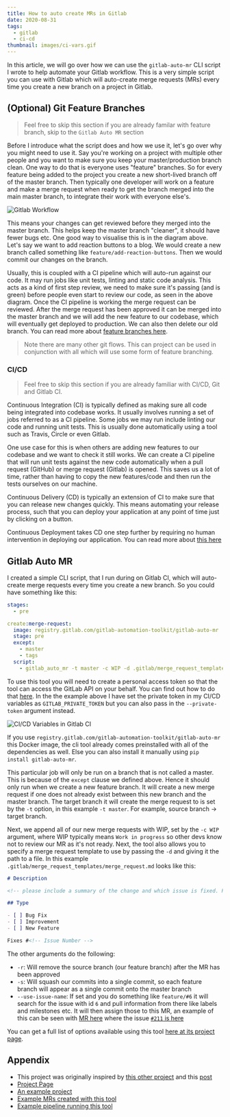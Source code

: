 ```yaml
---
title: How to auto create MRs in Gitlab
date: 2020-08-31
tags:
  - gitlab
  - ci-cd
thumbnail: images/ci-vars.gif
---
```


In this article, we will go over how we can use the `gitlab-auto-mr` CLI script I wrote to help automate your Gitlab
workflow. This is a very simple script you can use with Gitlab which will auto-create merge requests (MRs) every time you
create a new branch on a project in Gitlab.

## (Optional) Git Feature Branches

> Feel free to skip this section if you are already familar with feature branch, skip to the `Gitlab Auto MR` section

Before I introduce what the script does and how we use it, let's go over why you might need to use it.
Say you're working on a project with multiple other people and you want to make sure you keep your master/production
branch clean. One way to do that is everyone uses "feature" branches. So for every feature being added to the project
you create a new short-lived branch off of the master branch. Then typically one developer will work on a feature
and make a merge request when ready to get the branch merged into the main master branch, to integrate their work
with everyone else's.

![Gitlab Workflow](https://docs.gitlab.com/ee/ci/introduction/img/gitlab_workflow_example_11_9.png)

This means your changes can get reviewed before they merged into the master branch. This helps keep the master branch
"cleaner", it should have fewer bugs etc. One good way to visualise this is in the diagram above. Let's say we want
to add reaction buttons to a blog. We would create a new branch called something like `feature/add-reaction-buttons`.
Then we would commit our changes on the branch.

Usually, this is coupled with a CI pipeline which will auto-run against our code. It may run jobs like unit tests, linting
and static code analysis. This acts as a kind of first step review, we need to make sure it's passing (and is green) before
people even start to review our code, as seen in the above diagram. Once the CI pipeline is working the merge request can
be reviewed. After the merge request has been approved it can be merged into the master branch and we will add the new
feature to our codebase, which will eventually get deployed to production. We can also then delete our old branch.
You can read more about [feature branches here](https://www.atlassian.com/git/tutorials/comparing-workflows/feature-branch-workflow).

> Note there are many other git flows. This can project can be used in conjunction with all which will use some form of feature branching.

### CI/CD

> Feel free to skip this section if you are already familiar with CI/CD, Git and Gitlab CI.

Continuous Integration (CI) is typically defined as making sure all code being integrated into codebase works.
It usually involves running a set of jobs referred to as a CI pipeline. Some jobs we may run include linting our
code and running unit tests. This is usually done automatically using a tool such as Travis, Circle or even Gitlab.

One use case for this is when others are adding new features to our codebase and we want to check it
still works. We can create a CI pipeline that will run unit tests against the new code automatically when a pull request
(GitHub) or merge request (Gitlab) is opened. This saves us a lot of time, rather than having to copy the new
features/code and then run the tests ourselves on our machine.

Continuous Delivery (CD) is typically an extension of CI to make sure that you can release new changes quickly.
This means automating your release process, such that you can deploy your application at any point of time just
by clicking on a button.

Continuous Deployment takes CD one step further by requiring no human intervention in deploying our application.
You can read more about [this here](https://www.atlassian.com/continuous-delivery/principles/continuous-integration-vs-delivery-vs-deployment)

## Gitlab Auto MR

I created a simple CLI script, that I run during on Gitlab CI, which will auto-create merge requests every time you create a new branch.
So you could have something like this:

```yml
stages:
  - pre

create:merge-request:
  image: registry.gitlab.com/gitlab-automation-toolkit/gitlab-auto-mr
  stage: pre
  except:
    - master
    - tags
  script:
    - gitlab_auto_mr -t master -c WIP -d .gitlab/merge_request_templates/merge_request.md -r -s --use-issue-name
```

To use this tool you will need to create a personal access token so that the tool can access the GitLab API on your behalf.
You can find out how to do that [here](https://docs.gitlab.com/ee/user/profile/personal_access_tokens.html). In the
the example above I have set the private token in my CI/CD variables as `GITLAB_PRIVATE_TOKEN` but you can also pass in the
`--private-token` argument instead.

![CI/CD Variables in Gitlab CI](images/ci-vars.gif)

If you use `registry.gitlab.com/gitlab-automation-toolkit/gitlab-auto-mr` this Docker image, the cli tool already
comes preinstalled with all of the dependencies as well. Else you can also install it manually using
`pip install gitlab-auto-mr`.

This particular job will only be run on a branch that is not called a master. This is because of the `except` clause
we defined above. Hence it should only run when we create a new feature branch. It will create a new merge request
if one does not already exist between this new branch and the master branch. The target branch it will create the
merge request to is set by the `-t` option, in this example `-t master`. For example, source branch -> target branch.

Next, we append all of our new merge requests with WIP, set by the `-c WIP` argument, where WIP typically means
`Work in progress` so other devs know not to review our MR as it's not ready. Next, the tool also allows you to
specify a merge request template to use by passing the `-d` and giving it the path to a file. In this example
`.gitlab/merge_request_templates/merge_request.md` looks like this:

```md
# Description

<!-- please include a summary of the change and which issue is fixed. Please also include relevant motivation and context. List any dependencies that are required for this change. -->

## Type

- [ ] Bug Fix
- [ ] Improvement
- [ ] New Feature

Fixes #<!-- Issue Number -->
```

The other arguments do the following:

- `-r`: Will remove the source branch (our feature branch) after the MR has been approved
- `-s`: Will squash our commits into a single commit, so each feature branch will appear as a single commit onto the master branch
- `--use-issue-name`: If set and you do something like `feature/#6` it will search for the issue with id `6` and pull information from there like labels and milestones etc. It will then assign those to this MR, an example of this can be seen with [MR here](https://gitlab.com/hmajid2301/stegappasaurus/-/merge_requests/196) where the issue [`#211` is here](https://gitlab.com/hmajid2301/stegappasaurus/-/issues/211)

You can get a full list of options available using this tool
[here at its project page](https://gitlab.com/gitlab-automation-toolkit/gitlab-auto-mr).

## Appendix

- This project was originally inspired by [this other project](https://gitlab.com/tmaier/gitlab-auto-merge-request) and this [post](https://rpadovani.com/open-mr-gitlab-ci)
- [Project Page](https://gitlab.com/gitlab-automation-toolkit/gitlab-auto-mr)
- [An example project](https://gitlab.com/hmajid2301/stegappasaurus/-/blob/84d48e80d77a04870b748d2ac62e2cb698f17db8/.gitlab-ci.yml)
- [Example MRs created with this tool](https://gitlab.com/hmajid2301/stegappasaurus/-/merge_requests/176)
- [Example pipeline running this tool](https://gitlab.com/hmajid2301/stegappasaurus/-/pipelines/120105476)
